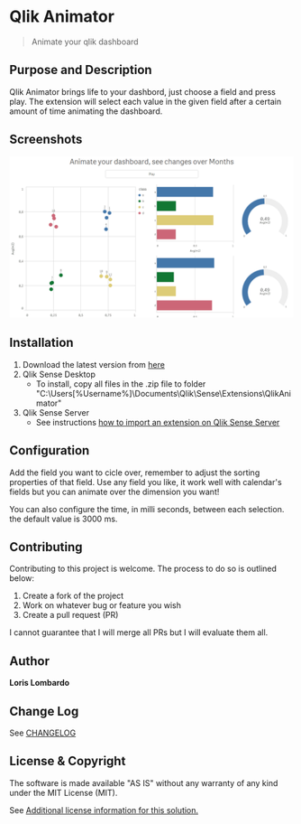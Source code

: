 # Qlik Animator
> Animate your qlik dashboard

## Purpose and Description
Qlik Animator brings life to your dashbord, just choose a field and press play. 
The extension will select each value in the given field after a certain amount of time animating the dashboard.

## Screenshots

<img src = "https://github.com/LorisLombardo87/qlikAnimator/raw/master/assets/images/demo.gif" />

## Installation

1. Download the latest version from [here](https://github.com/LorisLombardo87/qlikAnimator/raw/master/build/qlikAnimator_latest.zip) 
2. Qlik Sense Desktop
	* To install, copy all files in the .zip file to folder "C:\Users\[%Username%]\Documents\Qlik\Sense\Extensions\QlikAnimator"
3. Qlik Sense Server
	* See instructions [how to import an extension on Qlik Sense Server](http://help.qlik.com/sense/en-us/developer/#../Subsystems/Workbench/Content/BuildingExtensions/HowTos/deploy-extensions.htm)

## Configuration

Add the field you want to cicle over, remember to adjust the sorting properties of that field.
Use any field you  like, it work well with calendar's fields but you can animate over the dimension you want!

You can also configure the time, in milli seconds, between each selection. the default value is 3000 ms.


## Contributing
Contributing to this project is welcome. The process to do so is outlined below:

1. Create a fork of the project
2. Work on whatever bug or feature you wish
3. Create a pull request (PR)

I cannot guarantee that I will merge all PRs but I will evaluate them all.

## Author

**Loris Lombardo**

## Change Log

See [CHANGELOG](CHANGELOG.yml)

## License & Copyright
The software is made available "AS IS" without any warranty of any kind under the MIT License (MIT).

See [Additional license information for this solution.](LICENSE.md)




